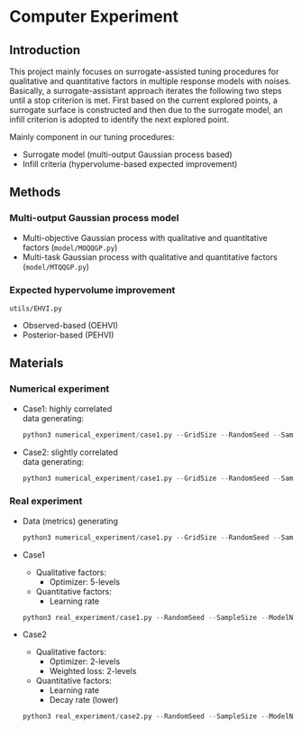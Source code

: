 # Computer Experiment

## Introduction
This project mainly focuses on surrogate-assisted tuning procedures for qualitative and quantitative factors in multiple response models with noises. Basically, a surrogate-assistant approach iterates the following two steps until a stop criterion is met. First based on the current explored points, a surrogate surface is constructed and then due to the surrogate model, an infill criterion is adopted to identify the next explored point.

Mainly component in our tuning procedures:
- Surrogate model (multi-output Gaussian process based)
- Infill criteria (hypervolume-based expected improvement)

## Methods
### Multi-output Gaussian process model
- Multi-objective Gaussian process with qualitative and quantitative factors (`model/MOQQGP.py`)
- Multi-task Gaussian process with qualitative and quantitative factors (`model/MTQQGP.py`)
### Expected hypervolume improvement
`utils/EHVI.py`
- Observed-based (OEHVI)
- Posterior-based (PEHVI)

## Materials
### Numerical experiment

- Case1: highly correlated\
    data generating:
    ```r
    python3 numerical_experiment/case1.py --GridSize --RandomSeed --SampleSize --ModelName --NoiseSigma --PosteriorPateto
    ```
- Case2: slightly correlated\
    data generating:
    ```r
    python3 numerical_experiment/case1.py --GridSize --RandomSeed --SampleSize --ModelName --NoiseSigma --PosteriorPateto
    ```

### Real experiment

- Data (metrics) generating
    ```r
    python3 numerical_experiment/case1.py --GridSize --RandomSeed --SampleSize --ModelName --NoiseSigma --PosteriorPateto
    ```

- Case1
    - Qualitative factors:
        - Optimizer: 5-levels
    - Quantitative factors:
        - Learning rate
    ```r
    python3 real_experiment/case1.py --RandomSeed --SampleSize --ModelName --NoiseSigma --PosteriorPateto
    ```

- Case2
    - Qualitative factors:
        - Optimizer: 2-levels
        - Weighted loss: 2-levels
    - Quantitative factors:
        - Learning rate
        - Decay rate (lower)
    ```r
    python3 real_experiment/case2.py --RandomSeed --SampleSize --ModelName --NoiseSigma --PosteriorPateto
    ```
